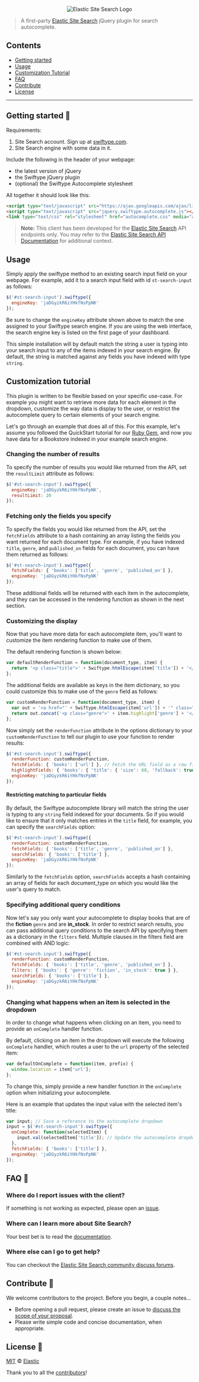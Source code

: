 <p align="center"><img src="https://github.com/swiftype/swiftype-autocomplete-jquery/blob/master/logo-app-search.png?raw=true" alt="Elastic Site Search Logo"></p>

> A first-party [Elastic Site Search](https://swiftype.com/documentation/site-search/overview) jQuery plugin for search autocomplete.

## Contents

+ [Getting started](#getting-started-)
+ [Usage](#usage)
+ [Customization Tutorial](#customization-tutorial)
+ [FAQ](#faq-)
+ [Contribute](#contribute-)
+ [License](#license-)

***

## Getting started 🐣

Requirements:

1. Site Search account. Sign up at [swiftype.com](https://app.swiftype.com/signup).
2. Site Search engine with some data in it.

Include the following in the header of your webpage:

* the latest version of jQuery
* the Swiftype jQuery plugin
* (optional) the Swiftype Autocomplete stylesheet

All together it should look like this:

```html
<script type="text/javascript" src="https://ajax.googleapis.com/ajax/libs/jquery/1.7.1/jquery.min.js"></script>
<script type="text/javascript" src="jquery.swiftype.autocomplete.js"></script>
<link type="text/css" rel="stylesheet" href="autocomplete.css" media="all" />
```

> **Note:** This client has been developed for the [Elastic Site Search](https://www.swiftype.com/site-search) API endpoints only. You may refer to the [Elastic Site Search API Documentation](https://swiftype.com/documentation/site-search/overview) for additional context.

## Usage

Simply apply the swiftype method to an existing search input field on your webpage. For example, add it to a search input field with id `st-search-input` as follows:

```javascript
$('#st-search-input').swiftype({
  engineKey: 'jaDGyzkR6iYHkfNsPpNK'
});
```

Be sure to change the `engineKey` attribute shown above to match the one assigned to your Swiftype search engine. If you are using the web interface, the search engine key is listed on the first page of your dashboard.

This simple installation will by default match the string a user is typing into your search input to any of the items indexed in your search engine. By default, the string is matched against any fields you have indexed with type `string`.

## Customization tutorial

This plugin is written to be flexible based on your specific use-case.
For example you might want to retrieve more data for each element in the dropdown, customize
the way data is display to the user, or restrict the autocomplete query to certain elements of your search engine.

Let's go through an example that does all of this. For this example, let's assume you followed the QuickStart tutorial for our [Ruby Gem](https://github.com/swiftype/swiftype-rb), and now you have data for a Bookstore indexed in your example search engine.

### Changing the number of results

To specify the number of results you would like returned from the API, set the `resultLimit` attribute as follows:

```javascript
$('#st-search-input').swiftype({
  engineKey: 'jaDGyzkR6iYHkfNsPpNK',
  resultLimit: 20
});
```

### Fetching only the fields you specify

To specify the fields you would like returned from the API, set the `fetchFields` attribute to a hash containing an array listing the fields you want returned for each document type. For example, if you have indexed `title`, `genre`, and `published_on` fields for each document, you can have them returned as follows:

```javascript
$('#st-search-input').swiftype({
  fetchFields: { 'books': ['title', 'genre', 'published_on'] },
  engineKey: 'jaDGyzkR6iYHkfNsPpNK'
});
```

These additional fields will be returned with each item in the autocomplete, and they can be accessed in the rendering function as shown in the next section.

### Customizing the display

Now that you have more data for each autocomplete item, you'll want to customize the item rendering function to make use of them.

The default rendering function is shown below:

```javascript
var defaultRenderFunction = function(document_type, item) {
  return '<p class="title">' + Swiftype.htmlEscape(item['title']) + '</p>';
};
```

The additional fields are available as keys in the item dictionary, so you could customize this to make use of the `genre` field as follows:

```javascript
var customRenderFunction = function(document_type, item) {
  var out = '<a href="' + Swiftype.htmlEscape(item['url']) + '" class="st-search-result-link">' + item.highlight['title'] + '</a>';
  return out.concat('<p class="genre">' + item.highlight['genre'] + '</p>');
};
```

Now simply set the `renderFunction` attribute in the options dictionary to your `customRenderFunction` to tell our plugin to use your function to render results:

```javascript
$('#st-search-input').swiftype({
  renderFunction: customRenderFunction,
  fetchFields: { 'books': ['url'] }, // Fetch the URL field as a raw field.
  highlightFields: { 'books': { 'title': { 'size': 60, 'fallback': true }, 'genre': { 'size': 60, 'fallback': true }, 'published_on': { 'size': 15, 'fallback':true } } },
  engineKey: 'jaDGyzkR6iYHkfNsPpNK'
});
```

#### Restricting matching to particular fields

By default, the Swiftype autocomplete library will match the string the user is typing to any `string` field indexed for your documents. So if you would like to ensure that it only matches entries in the `title` field, for example, you can specify the `searchFields` option:

```javascript
$('#st-search-input').swiftype({
  renderFunction: customRenderFunction,
  fetchFields: { 'books': ['title', 'genre', 'published_on'] },
  searchFields: { 'books': ['title'] },
  engineKey: 'jaDGyzkR6iYHkfNsPpNK'
});
```

Similarly to the `fetchFields` option, `searchFields` accepts a hash containing an array of fields for each document_type on which you would like the user's query to match.

### Specifying additional query conditions

Now let's say you only want your autocomplete to display books that are of the **fiction** `genre` and are **in_stock**. In order to restrict search results, you can pass additional query conditions to the search API by specifying them as a dictionary in the `filters` field. Multiple clauses in the filters field are combined with AND logic:

```javascript
$('#st-search-input').swiftype({
  renderFunction: customRenderFunction,
  fetchFields: { 'books': ['title', 'genre', 'published_on'] },
  filters: { 'books': { 'genre': 'fiction', 'in_stock': true } },
  searchFields: { 'books': ['title'] },
  engineKey: 'jaDGyzkR6iYHkfNsPpNK'
});
```

### Changing what happens when an item is selected in the dropdown

In order to change what happens when clicking on an item, you need to provide an `onComplete` handler function.

By default, clicking on an item in the dropdown will execute the following `onComplete` handler, which routes a user to the `url` property of the selected item:

```javascript
var defaultOnComplete = function(item, prefix) {
  window.location = item['url'];
};
```

To change this, simply provide a new handler function in the `onComplete` option when initializing your autocomplete.

Here is an example that updates the input value with the selected item's title:

```javascript
var input; // Save a reference to the autocomplete dropdown
input = $('#st-search-input').swiftype({
  onComplete: function(selectedItem) {
    input.val(selectedItem['title']); // Update the autocomplete dropdown's value
  },
  fetchFields: { 'books': ['title'] },
  engineKey: 'jaDGyzkR6iYHkfNsPpNK'
});
```

## FAQ 🔮

### Where do I report issues with the client?

If something is not working as expected, please open an [issue](https://github.com/swiftype/swiftype-autocomplete-jquery/issues/new).

### Where can I learn more about Site Search?

Your best bet is to read the [documentation](https://swiftype.com/documentation/site-search).

### Where else can I go to get help?

You can checkout the [Elastic Site Search community discuss forums](https://discuss.elastic.co/c/site-search).

## Contribute 🚀

We welcome contributors to the project. Before you begin, a couple notes...

+ Before opening a pull request, please create an issue to [discuss the scope of your proposal](https://github.com/swiftype/swiftype-autocomplete-jquery/issues).
+ Please write simple code and concise documentation, when appropriate.

## License 📗

[MIT](https://github.com/swiftype/swiftype-autocomplete-jquery/blob/master/LICENSE) © [Elastic](https://github.com/elastic)

Thank you to all the [contributors](https://github.com/swiftype/swiftype-autocomplete-jquery/graphs/contributors)!
